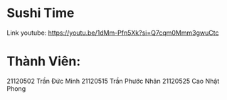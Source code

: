 # Sushi Time
Link youtube: https://youtu.be/1dMm-Pfn5Xk?si=Q7cqm0Mmm3gwuCtc

# Thành Viên:
21120502 Trần Đức Minh
21120515 Trần Phước Nhân
21120525 Cao Nhật Phong
